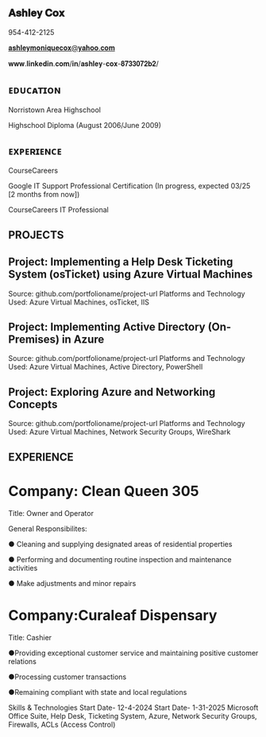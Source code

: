 ##  𝐀𝐬𝐡𝐥𝐞𝐲 𝐂𝐨𝐱
 
954-412-2125
 
 𝐚𝐬𝐡𝐥𝐞𝐲𝐦𝐨𝐧𝐢𝐪𝐮𝐞𝐜𝐨𝐱@𝐲𝐚𝐡𝐨𝐨.𝐜𝐨𝐦

 𝐰𝐰𝐰.𝐥𝐢𝐧𝐤𝐞𝐝𝐢𝐧.𝐜𝐨𝐦/𝐢𝐧/𝐚𝐬𝐡𝐥𝐞𝐲-𝐜𝐨𝐱-𝟖𝟕𝟑𝟑𝟎𝟕𝟐𝐛𝟐/
 
 ## ᴇᴅᴜᴄᴀᴛɪᴏɴ
 Norristown Area Highschool

Highschool Diploma    (August 2006/June 2009)
 
## ᴇxᴘᴇʀɪᴇɴᴄᴇ

 CourseCareers
 
 Google IT Support Professional Certification (In progress, expected 03/25 [2 months from now])

 CourseCareers IT Professional
 
 ## PROJECTS
 ## Project: Implementing a Help Desk Ticketing System (osTicket) using Azure Virtual Machines
 Source: github.com/portfolioname/project-url
 Platforms and Technology Used: Azure Virtual Machines, osTicket, IIS
 ## Project: Implementing Active Directory (On-Premises) in Azure
 Source: github.com/portfolioname/project-url
 Platforms and Technology Used: Azure Virtual Machines, Active Directory, PowerShell
##  Project: Exploring Azure and Networking Concepts
 Source: github.com/portfolioname/project-url
 Platforms and Technology Used: Azure Virtual Machines, Network Security Groups, WireShark

 ## EXPERIENCE
# Company: Clean Queen 305
 
 Title: Owner and Operator


General Responsibilites: 

 ● Cleaning and supplying designated areas of residential properties

 ● Performing and documenting routine inspection and maintenance activities
 
  ● Make adjustments and minor repairs

 # Company:Curaleaf Dispensary
 
 Title: Cashier

  ●Providing exceptional customer service and maintaining positive customer relations
 
  ●Processing customer transactions
  
  ●Remaining compliant with state and local regulations

 
 Skills & Technologies
 Start Date- 12-4-2024
 Start Date- 1-31-2025
 Microsoft Office Suite, Help Desk, Ticketing System, Azure, Network Security Groups, Firewalls, ACLs (Access Control)
